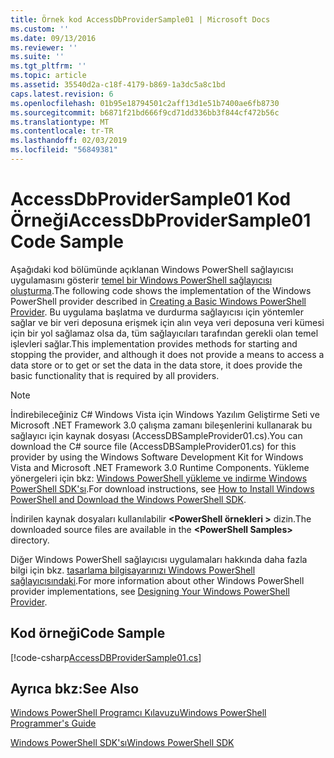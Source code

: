 ```yaml
---
title: Örnek kod AccessDbProviderSample01 | Microsoft Docs
ms.custom: ''
ms.date: 09/13/2016
ms.reviewer: ''
ms.suite: ''
ms.tgt_pltfrm: ''
ms.topic: article
ms.assetid: 35540d2a-c18f-4179-b869-1a3dc5a8c1bd
caps.latest.revision: 6
ms.openlocfilehash: 01b95e18794501c2aff13d1e51b7400ae6fb8730
ms.sourcegitcommit: b6871f21bd666f9cd71dd336bb3f844cf472b56c
ms.translationtype: MT
ms.contentlocale: tr-TR
ms.lasthandoff: 02/03/2019
ms.locfileid: "56849381"
---
```

# <a name="accessdbprovidersample01-code-sample"></a><span data-ttu-id="d5417-102">AccessDbProviderSample01 Kod Örneği</span><span class="sxs-lookup"><span data-stu-id="d5417-102">AccessDbProviderSample01 Code Sample</span></span>

<span data-ttu-id="d5417-103">Aşağıdaki kod bölümünde açıklanan Windows PowerShell sağlayıcısı uygulamasını gösterir [temel bir Windows PowerShell sağlayıcısı oluşturma](./creating-a-basic-windows-powershell-provider.md).</span><span class="sxs-lookup"><span data-stu-id="d5417-103">The following code shows the implementation of the Windows PowerShell provider described in [Creating a Basic Windows PowerShell Provider](./creating-a-basic-windows-powershell-provider.md).</span></span> <span data-ttu-id="d5417-104">Bu uygulama başlatma ve durdurma sağlayıcısı için yöntemler sağlar ve bir veri deposuna erişmek için alın veya veri deposuna veri kümesi için bir yol sağlamaz olsa da, tüm sağlayıcıları tarafından gerekli olan temel işlevleri sağlar.</span><span class="sxs-lookup"><span data-stu-id="d5417-104">This implementation provides methods for starting and stopping the provider, and although it does not provide a means to access a data store or to get or set the data in the data store, it does provide the basic functionality that is required by all providers.</span></span>

> [!NOTE]
> <span data-ttu-id="d5417-105">İndirebileceğiniz C# Windows Vista için Windows Yazılım Geliştirme Seti ve Microsoft .NET Framework 3.0 çalışma zamanı bileşenlerini kullanarak bu sağlayıcı için kaynak dosyası (AccessDBSampleProvider01.cs).</span><span class="sxs-lookup"><span data-stu-id="d5417-105">You can download the C# source file (AccessDBSampleProvider01.cs) for this provider by using the Windows Software Development Kit for Windows Vista and Microsoft .NET Framework 3.0 Runtime Components.</span></span> <span data-ttu-id="d5417-106">Yükleme yönergeleri için bkz: [Windows PowerShell yükleme ve indirme Windows PowerShell SDK'sı](/powershell/developer/installing-the-windows-powershell-sdk).</span><span class="sxs-lookup"><span data-stu-id="d5417-106">For download instructions, see [How to Install Windows PowerShell and Download the Windows PowerShell SDK](/powershell/developer/installing-the-windows-powershell-sdk).</span></span>
>
> <span data-ttu-id="d5417-107">İndirilen kaynak dosyaları kullanılabilir  **\<PowerShell örnekleri >** dizin.</span><span class="sxs-lookup"><span data-stu-id="d5417-107">The downloaded source files are available in the **\<PowerShell Samples>** directory.</span></span>
>
> <span data-ttu-id="d5417-108">Diğer Windows PowerShell sağlayıcısı uygulamaları hakkında daha fazla bilgi için bkz. [tasarlama bilgisayarınızı Windows PowerShell sağlayıcısındaki](./designing-your-windows-powershell-provider.md).</span><span class="sxs-lookup"><span data-stu-id="d5417-108">For more information about other Windows PowerShell provider implementations, see [Designing Your Windows PowerShell Provider](./designing-your-windows-powershell-provider.md).</span></span>

## <a name="code-sample"></a><span data-ttu-id="d5417-109">Kod örneği</span><span class="sxs-lookup"><span data-stu-id="d5417-109">Code Sample</span></span>

[!code-csharp[AccessDBProviderSample01.cs](../../powershell-sdk-samples/SDK-2.0/csharp/AccessDBProviderSample01/AccessDBProviderSample01.cs#L11-L30 "AccessDBProviderSample01.cs")]

## <a name="see-also"></a><span data-ttu-id="d5417-110">Ayrıca bkz:</span><span class="sxs-lookup"><span data-stu-id="d5417-110">See Also</span></span>

[<span data-ttu-id="d5417-111">Windows PowerShell Programcı Kılavuzu</span><span class="sxs-lookup"><span data-stu-id="d5417-111">Windows PowerShell Programmer's Guide</span></span>](./windows-powershell-programmer-s-guide.md)

[<span data-ttu-id="d5417-112">Windows PowerShell SDK'sı</span><span class="sxs-lookup"><span data-stu-id="d5417-112">Windows PowerShell SDK</span></span>](../windows-powershell-reference.md)